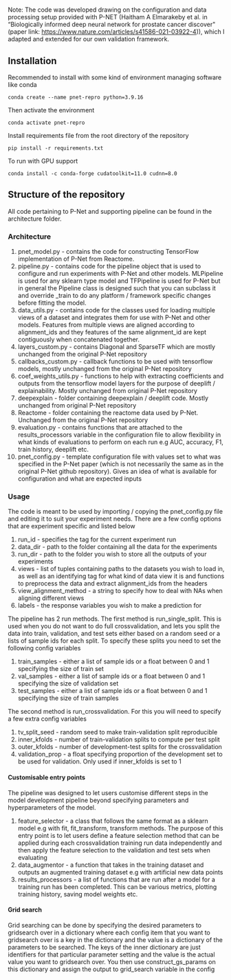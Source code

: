 # 

Note: The code was developed drawing on the configuration and data processing setup provided with P-NET (Haitham A Elmarakeby et al. in “Biologically informed deep neural network for prostate cancer discover" (paper link: https://www.nature.com/articles/s41586-021-03922-4)), which I adapted and extended for our own validation framework.


## Installation
Recommended to install with some kind of environment managing software like conda

```
conda create --name pnet-repro python=3.9.16
```
Then activate the environment
```
conda activate pnet-repro
```
Install requirements file from the root directory of the repository
```
pip install -r requirements.txt
```
To run with GPU support
```
conda install -c conda-forge cudatoolkit=11.0 cudnn=8.0
```


## Structure of the repository
All code pertaining to P-Net and supporting pipeline can be found in the architecture folder.

### Architecture
1. pnet_model.py - contains the code for constructing TensorFlow implementation of P-Net from Reactome.
2. pipeline.py - contains code for the pipeline object that is used to configure and run experiments with P-Net and other models. MLPipeline is used for any sklearn type model and TFPipeline is used for P-Net but in general the Pipeline class is designed such that you can subclass it and override _train to do any platform / framework specific changes before fitting the model.
3. data_utils.py - contains code for the classes used for loading multiple views of a dataset and integrates them for use with P-Net and other models. Features from multiple views are aligned according to alignment_ids and they features of the same alignment_id are kept contiguously when concatenated together.
4. layers_custom.py - contains Diagonal and SparseTF which are mostly unchanged from the original P-Net repository
5. callbacks_custom.py - callback functions to be used with tensorflow models, mostly unchanged from the original P-Net repository
6. coef_weights_utils.py - functions to help with extracting coefficients and outputs from the tensorflow model layers for the purpose of deeplift / explainability. Mostly unchanged from original P-Net repository
7. deepexplain - folder containing deepexplain / deeplift code. Mostly unchanged from original P-Net repository
8. Reactome - folder containing the reactome data used by P-Net. Unchanged from the original P-Net repository
9. evaluation.py - contains functions that are attached to the results_processors variable in the configuration file to allow flexibility in what kinds of evaluations to perform on each run e.g AUC, accuracy, F1, train history, deeplift etc.
10. pnet_config.py - template configuration file with values set to what was specified in the P-Net paper (which is not necessarily the same as in the original P-Net github repository). Gives an idea of what is available for configuration and what are expected inputs

### Usage
The code is meant to be used by importing / copying the pnet_config.py file and editing it to suit your experiment needs. There are a few config options that are experiment specific and listed below
1. run_id - specifies the tag for the current experiment run
2. data_dir - path to the folder containing all the data for the experiments
3. run_dir - path to the folder you wish to store all the outputs of your experiments
4. views - list of tuples containing paths to the datasets you wish to load in, as well as an identifying tag for what kind of data view it is and functions to preprocess the data and extract alignment_ids from the headers
5. view_alignment_method - a string to specify how to deal with NAs when aligning different views
6. labels - the response variables you wish to make a prediction for
   
The pipeline has 2 run methods. The first method is run_single_split. This is used when you do not want to do full crossvalidation, and lets you split the data into train, validation, and test sets either based on a random seed or a lists of sample ids for each split. To specify these splits you need to set the following config variables
1. train_samples - either a list of sample ids or a float between 0 and 1 specifying the size of train set
2. val_samples - either a list of sample ids or a float between 0 and 1 specifying the size of validation set
3. test_samples - either a list of sample ids or a float between 0 and 1 specifying the size of train samples
   
The second method is run_crossvalidation. For this you will need to specify a few extra config variables
1. tv_split_seed - random seed to make train-validation split reproducible
2. inner_kfolds - number of train-validation splits to compute per test split
3. outer_kfolds - number of development-test splits for the crossvalidation
4. validation_prop - a float specifying proportion of the development set to be used for validation. Only used if inner_kfolds is set to 1
#### Customisable entry points
The pipeline was designed to let users customise different steps in the model development pipeline beyond specifying parameters and hyperparameters of the model.
1. feature_selector - a class that follows the same format as a sklearn model e.g with fit, fit_transform, transform methods. The purpose of this entry point is to let users define a feature selection method that can be applied during each crossvalidation training run data independently and then apply the feature selection to the validation and test sets when evaluating
2. data_augmentor - a function that takes in the training dataset and outputs an augmented training dataset e.g with artificial new data points
3. results_processors - a list of functions that are run after a model for a training run has been completed. This can be various metrics, plotting training history, saving model weights etc.
   
#### Grid search
Grid searching can be done by specifying the desired parameters to gridsearch over in a dictionary where each config item that you want to gridsearch over is a key in the dictionary and the value is a dictionary of the parameters to be searched. The keys of the inner dictionary are just identifiers for that particular parameter setting and the value is the actual value you want to gridsearch over. You then use construct_gs_params on this dictionary and assign the output to grid_search variable in the config
